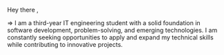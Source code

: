 Hey there ,

=> I am a third-year IT engineering student with a solid foundation in software development, problem-solving, and emerging technologies. I am constantly seeking opportunities to apply and expand my technical skills while contributing to innovative projects.


<!---
karma0909/karma0909 is a ✨ special ✨ repository because its `README.md` (this file) appears on your GitHub profile.
You can click the Preview link to take a look at your changes.
--->
